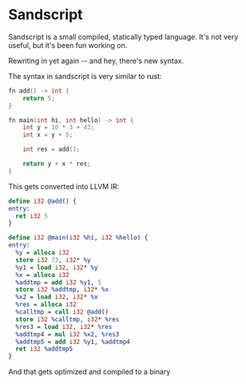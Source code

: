 # Sandscript

Sandscript is a small compiled, statically typed language. It's not very useful, but it's been fun working on.

Rewriting in yet again -- and hey, there's new syntax.

The syntax in sandscript is very similar to rust:

```cpp
fn add() -> int {
    return 5;
}

fn main(int hi, int hello) -> int {
    int y = 10 * 3 + 43;
    int x = y + 5;

    int res = add();

    return y + x * res;
}
```

This gets converted into LLVM IR:

```llvm
define i32 @add() {
entry:
  ret i32 5
}

define i32 @main(i32 %hi, i32 %hello) {
entry:
  %y = alloca i32
  store i32 73, i32* %y
  %y1 = load i32, i32* %y
  %x = alloca i32
  %addtmp = add i32 %y1, 5
  store i32 %addtmp, i32* %x
  %x2 = load i32, i32* %x
  %res = alloca i32
  %calltmp = call i32 @add()
  store i32 %calltmp, i32* %res
  %res3 = load i32, i32* %res
  %addtmp4 = mul i32 %x2, %res3
  %addtmp5 = add i32 %y1, %addtmp4
  ret i32 %addtmp5
}
```

And that gets optimized and compiled to a binary